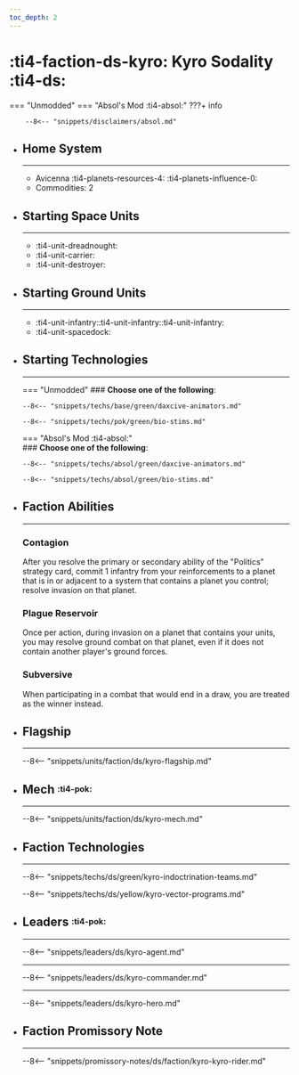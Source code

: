 ```yaml
---
toc_depth: 2
---
```


# :ti4-faction-ds-kyro: Kyro Sodality :ti4-ds:
=== "Unmodded"
=== "Absol's Mod :ti4-absol:" 
    ???+ info

        --8<-- "snippets/disclaimers/absol.md"

<div class="grid cards" markdown>

-   ## __Home System__

    ---

    * Avicenna :ti4-planets-resources-4: :ti4-planets-influence-0:
    * Commodities: 2

</div>

<div class="grid cards" markdown>

-   ## __Starting Space Units__

    ---

    * :ti4-unit-dreadnought:
    * :ti4-unit-carrier:
    * :ti4-unit-destroyer:

-   ## __Starting Ground Units__

    ---

    * :ti4-unit-infantry::ti4-unit-infantry::ti4-unit-infantry:
    * :ti4-unit-spacedock:

-   ## __Starting Technologies__

    ---
    === "Unmodded"
        ### **Choose one of the following**:

        --8<-- "snippets/techs/base/green/daxcive-animators.md"

        --8<-- "snippets/techs/pok/green/bio-stims.md"

    === "Absol's Mod :ti4-absol:"  
        ### **Choose one of the following**:
        
        --8<-- "snippets/techs/absol/green/daxcive-animators.md"

        --8<-- "snippets/techs/absol/green/bio-stims.md"

-   ## __Faction Abilities__

    ---
    ### **Contagion**
    
    After you resolve the primary or secondary ability of the "Politics" strategy card, commit 1 infantry from your reinforcements to a planet that is in or adjacent to a system that contains a planet you control; resolve invasion on that planet.

    ### **Plague Reservoir**
    
    Once per action, during invasion on a planet that contains your units, you may resolve ground combat on that planet, even if it does not contain another player's ground forces.

    ### **Subversive**
    
    When participating in a combat that would end in a draw, you are treated as the winner instead.

-   ## __Flagship__

    ---
    --8<-- "snippets/units/faction/ds/kyro-flagship.md"

-   ## __Mech__ <sup><sub>:ti4-pok:</sub></sup>

    ---
    --8<-- "snippets/units/faction/ds/kyro-mech.md"

</div>

<div class="grid cards" markdown>

-   ## __Faction Technologies__

    ---

    --8<-- "snippets/techs/ds/green/kyro-indoctrination-teams.md"

    --8<-- "snippets/techs/ds/yellow/kyro-vector-programs.md"


-   ## __Leaders__ <sup><sub>:ti4-pok:</sub></sup>

    ---
    
    --8<-- "snippets/leaders/ds/kyro-agent.md"

    ---

    --8<-- "snippets/leaders/ds/kyro-commander.md"

    ---

    --8<-- "snippets/leaders/ds/kyro-hero.md"

-   ## __Faction Promissory Note__

    ---
    --8<-- "snippets/promissory-notes/ds/faction/kyro-kyro-rider.md"

</div>
